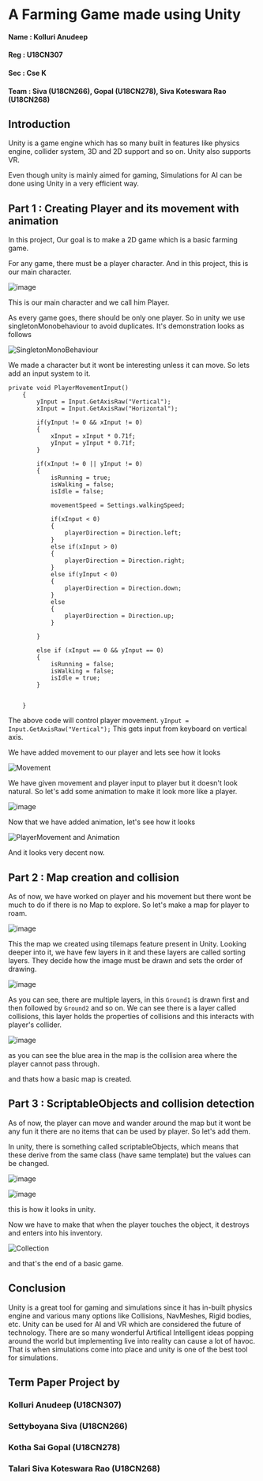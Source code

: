# A Farming Game made using Unity


#### Name : Kolluri Anudeep
#### Reg  : U18CN307
#### Sec  : Cse K
#### Team : Siva (U18CN266), Gopal (U18CN278), Siva Koteswara Rao (U18CN268)




## Introduction


Unity is a game engine which has so many built in features like physics engine, collider system, 3D and 2D support and so on.
Unity also supports VR.

Even though unity is mainly aimed for gaming, Simulations for AI can be done using Unity in a very efficient way.


## Part 1 : Creating Player and its movement with animation

In this project, Our goal is to make  a 2D game which is a basic farming game.

For any game, there must be a player character. And in this project, this is our main character.

![image](https://user-images.githubusercontent.com/50168940/122519842-8a2acb00-d030-11eb-847b-de595c7184ad.png)

This is our main character and we call him Player.

As every game goes, there should be only one player. So in unity we use singletonMonobehaviour to avoid duplicates.
It's demonstration looks as follows

![SingletonMonoBehaviour](https://user-images.githubusercontent.com/50168940/122520909-d62a3f80-d031-11eb-935e-cc6a8f4e0506.gif)



We made a character but it wont be interesting unless it can move. So lets add an input system to it.
```
private void PlayerMovementInput()
    {
        yInput = Input.GetAxisRaw("Vertical");
        xInput = Input.GetAxisRaw("Horizontal");

        if(yInput != 0 && xInput != 0)
        {
            xInput = xInput * 0.71f;
            yInput = yInput * 0.71f;
        }

        if(xInput != 0 || yInput != 0)
        {
            isRunning = true;
            isWalking = false;
            isIdle = false;

            movementSpeed = Settings.walkingSpeed;

            if(xInput < 0)
            {
                playerDirection = Direction.left;
            }
            else if(xInput > 0)
            {
                playerDirection = Direction.right;
            }
            else if(yInput < 0)
            {
                playerDirection = Direction.down;
            }
            else
            {
                playerDirection = Direction.up;
            }

        }

        else if (xInput == 0 && yInput == 0)
        {
            isRunning = false;
            isWalking = false;
            isIdle = true;
        }


    }
```
    
The above code will control player movement.
``` yInput = Input.GetAxisRaw("Vertical"); ```
This gets input from keyboard on vertical axis.


We have added movement to our player and lets see how it looks

![Movement](https://user-images.githubusercontent.com/50168940/122520414-3076d080-d031-11eb-8090-f9c2f85ecbdc.gif)

We have given movement and player input to player but it doesn't look natural.
So let's add some animation to make it look more like a player.

![image](https://user-images.githubusercontent.com/50168940/122520675-8b102c80-d031-11eb-8ae5-9bee00d59c75.png)

Now that we have added animation, let's see how it looks

![PlayerMovement and Animation](https://user-images.githubusercontent.com/50168940/122520949-e0e4d480-d031-11eb-8ece-1b90d80b2c87.gif)

And it looks very decent now.


## Part 2 : Map creation and collision

As of now, we have worked on player and his movement but there wont be much to do if there is no Map to explore.
So let's make a map for player to roam.

![image](https://user-images.githubusercontent.com/50168940/122521773-d971fb00-d032-11eb-9c47-ffda1ba9d936.png)

This the map we created using tilemaps feature present in Unity.
Looking deeper into it, we have few layers in it and these layers are called sorting layers.
They decide how the image must be drawn and sets the order of drawing.

![image](https://user-images.githubusercontent.com/50168940/122521796-e0990900-d032-11eb-8bdd-23e4c6e15b9f.png)

As you can see, there are multiple layers, in this `Ground1` is drawn first and then followed by `Ground2` and so on.
We can see there is a layer called collisions, this layer holds the properties of collisions and this interacts with player's collider.

![image](https://user-images.githubusercontent.com/50168940/122522367-86e50e80-d033-11eb-9b4e-49804bddaf65.png)

as you can see the blue area in the map is the collision area where the player cannot pass through.

and thats how a basic map is created.


## Part 3 : ScriptableObjects and collision detection

As of now, the player can move and wander around the map but it wont be any fun it there are no items that can be used by player.
So let's add them.

In unity, there is something called scriptableObjects, which means that these derive from the same class (have same template) but the
values can be changed.

![image](https://user-images.githubusercontent.com/50168940/122523056-4043e400-d034-11eb-9f8e-971f611db592.png)

![image](https://user-images.githubusercontent.com/50168940/122523461-a7fa2f00-d034-11eb-8986-59d06598def0.png)

this is how it looks in unity.

Now we have to make that when the player touches the object, it destroys and enters into his inventory.

![Collection](https://user-images.githubusercontent.com/50168940/122523805-0e7f4d00-d035-11eb-9021-471f0cbb25b7.gif)

and that's the end of a basic game.


## Conclusion

Unity is a great tool for gaming and simulations since it has in-built physics engine and various many options like Collisions, NavMeshes, Rigid bodies, etc.
Unity can be used for AI and VR which are considered the future of technology.
There are so many wonderful Artifical Intelligent ideas popping around the world but implementing live into reality can cause a lot of havoc. That is when simulations come into place and unity is one of the best tool for simulations.


## Term Paper Project by
### Kolluri Anudeep (U18CN307)
### Settyboyana Siva (U18CN266)
### Kotha Sai Gopal (U18CN278)
### Talari Siva Koteswara Rao (U18CN268)
